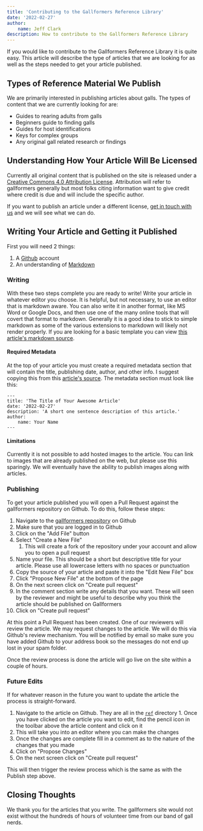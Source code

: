 ```yaml
---
title: 'Contributing to the Gallformers Reference Library'
date: '2022-02-27'
author:
    name: Jeff Clark
description: How to contribute to the Gallformers Reference Library
---
```


If you would like to contribute to the Gallformers Reference Library it is quite easy. This article will describe the type of articles that we are looking for as well as the steps needed to get your article published.

## Types of Reference Material We Publish

We are primarily interested in publishing articles about galls. The types of content that we are currently looking for are:

- Guides to rearing adults from galls
- Beginners guide to finding galls
- Guides for host identifications
- Keys for complex groups
- Any original gall related research or findings

## Understanding How Your Article Will Be Licensed

Currently all original content that is published on the site is released under a [Creative Commons 4.0 Attribution License](https://creativecommons.org/licenses/by/4.0/). Attribution will refer to gallformers generally but most folks citing information want to give credit where credit is due and will include the specific author.

If you want to publish an article under a different license, [get in touch with us](mailto:gallformers@gmail.com) and we will see what we can do.

## Writing Your Article and Getting it Published

First you will need 2 things:

1. A [Github](https://github.com/) account
1. An understanding of [Markdown](https://www.markdownguide.org/getting-started)

### Writing

With these two steps complete you are ready to write! Write your article in whatever editor you choose. It is helpful, but not necessary, to use an editor that is markdown aware. You can also write it in another format, like MS Word or Google Docs, and then use one of the many online tools that will covert that format to markdown. Generally it is a good idea to stick to simple markdown as some of the various extensions to markdown will likely not render properly. If you are looking for a basic template you can view [this article's markdown source](https://github.com/jeffdc/gallformers/blob/main/ref/contributing.md).

#### Required Metadata

At the top of your article you must create a required metadata section that will contain the title, publishing date, author, and other info. I suggest copying this from this [article's source](https://github.com/jeffdc/gallformers/blob/main/ref/contributing.md). The metadata section must look like this:
```
---
title: 'The Title of Your Awesome Article'
date: '2022-02-27'
description: 'A short one sentence description of this article.'
author:
    name: Your Name
---
```

#### Limitations

Currently it is not possible to add hosted images to the article. You can link to images that are already published on the web, but please use this sparingly. We will eventually have the ability to publish images along with articles.

### Publishing

To get your article published you will open a Pull Request against the gallformers repository on Github. To do this, follow these steps:

1. Navigate to the [gallformers repository](https://github.com/jeffdc/gallformers) on Github
1. Make sure that you are logged in to Github
1. Click on the "Add File" button
1. Select "Create a New File"
    1. This will create a fork of the repository under your account and allow you to open a pull request
1. Name your file. This should be a short but descriptive title for your article. Please use all lowercase letters with no spaces or punctuation
1. Copy the source of your article and paste it into the "Edit New File" box
1. Click "Propose New File" at the bottom of the page
1. On the next screen click on "Create pull request"
1. In the comment section write any details that you want. These will seen by the reviewer and might be useful to describe why you think the article should be published on Gallformers
1. Click on "Create pull request"

At this point a Pull Request has been created. One of our reviewers will review the article. We may request changes to the article. We will do this via Github's review mechanism. You will be notified by email so make sure you have added Github to your address book so the messages do not end up lost in your spam folder.

Once the review process is done the article will go live on the site within a couple of hours.

### Future Edits

If for whatever reason in the future you want to update the article the process is straight-forward. 

1. Navigate to the article on Github. They are all in the [`ref`](https://github.com/jeffdc/gallformers/tree/main/ref) directory 1. Once you have clicked on the article you want to edit, find the pencil icon in the toolbar above the article content and click on it
1. This will take you into an editor where you can make the changes
1. Once the changes are complete fill in a comment as to the nature of the changes that you made
1. Click on "Propose Changes"
1. On the next screen click on "Create pull request"

This will then trigger the review process which is the same as with the Publish step above.

## Closing Thoughts

We thank you for the articles that you write. The gallformers site would not exist without the hundreds of hours of volunteer time from our band of gall nerds. 
